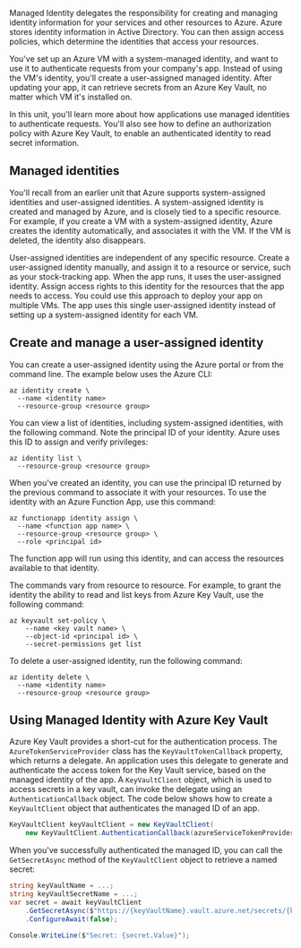 Managed Identity delegates the responsibility for creating and managing identity information for your services and other resources to Azure. Azure stores identity information in Active Directory. You can then assign access policies, which determine the identities that access your resources.

You've set up an Azure VM with a system-managed identity, and want to use it to authenticate requests from your company's app. Instead of using the VM's identity, you'll create a user-assigned managed identity. After updating your app, it can retrieve secrets from an Azure Key Vault, no matter which VM it's installed on.

In this unit, you'll learn more about how applications use managed identities to authenticate requests. You'll also see how to define an authorization policy with Azure Key Vault, to enable an authenticated identity to read secret information.

## Managed identities

You'll recall from an earlier unit that Azure supports system-assigned identities and user-assigned identities. A system-assigned identity is created and managed by Azure, and is closely tied to a specific resource. For example, if you create a VM with a system-assigned identity, Azure creates the identity automatically, and associates it with the VM. If the VM is deleted, the identity also disappears.

User-assigned identities are independent of any specific resource. Create a user-assigned identity manually, and assign it to a resource or service, such as your stock-tracking app. When the app runs, it uses the user-assigned identity. Assign access rights to this identity for the resources that the app needs to access. You could use this approach to deploy your app on multiple VMs. The app uses this single user-assigned identity instead of setting up a system-assigned identity for each VM.

## Create and manage a user-assigned identity

You can create a user-assigned identity using the Azure portal or from the command line. The example below uses the Azure CLI:

```azurecli
az identity create \
  --name <identity name>
  --resource-group <resource group>
```

You can view a list of identities, including system-assigned identities, with the following command. Note the principal ID of your identity. Azure uses this ID to assign and verify privileges:

```azurecli
az identity list \
  --resource-group <resource group>
```

When you've created an identity, you can use the principal ID returned by the previous command to associate it with your resources. To use the identity with an Azure Function App, use this command:

```azurecli
az functionapp identity assign \
  --name <function app name> \
  --resource-group <resource group> \
  --role <principal id>
```

The function app will run using this identity, and can access the resources available to that identity.

The commands vary from resource to resource. For example, to grant the identity the ability to read and list keys from Azure Key Vault, use the following command:

```azurecli
az keyvault set-policy \
    --name <key vault name> \
    --object-id <principal id> \
    --secret-permissions get list
```

To delete a user-assigned identity, run the following command:

```azurecli
az identity delete \
  --name <identity name>
  --resource-group <resource group>
```

## Using Managed Identity with Azure Key Vault

Azure Key Vault provides a short-cut for the authentication process. The `AzureTokenServiceProvider` class has the `KeyVaultTokenCallback` property, which returns a delegate. An application uses this delegate to generate and authenticate the access token for the Key Vault service, based on the managed identity of the app. A `KeyVaultClient` object, which is used to access secrets in a key vault, can invoke the delegate using an `AuthenticationCallback` object. The code below shows how to create a `KeyVaultClient` object that authenticates the managed ID of an app.

```C#
KeyVaultClient keyVaultClient = new KeyVaultClient(
    new KeyVaultClient.AuthenticationCallback(azureServiceTokenProvider.KeyVaultTokenCallback));
```

When you've successfully authenticated the managed ID, you can call the `GetSecretAsync` method of the `KeyVaultClient` object to retrieve a named secret:

```C#
string keyVaultName = ...;
string keyVaultSecretName = ...;
var secret = await keyVaultClient
    .GetSecretAsync($"https://{keyVaultName}.vault.azure.net/secrets/{keyVaultSecretName}")
    .ConfigureAwait(false);

Console.WriteLine($"Secret: {secret.Value}");
```